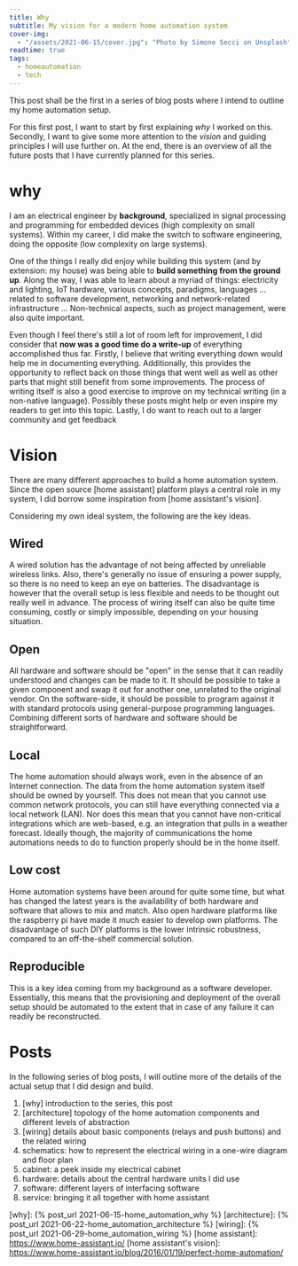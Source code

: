 ```yaml
---
title: Why
subtitle: My vision for a modern home automation system
cover-img:
  - "/assets/2021-06-15/cover.jpg": "Photo by Simone Secci on Unsplash"
readtime: true
tags:
  - homeautomation
  - tech
---
```


This post shall be the first in a series of blog posts where I intend to outline my home automation setup.

For this first post, I want to start by first explaining _why_ I worked on this.
Secondly, I want to give some more attention to the _vision_ and guiding principles I will use further on.
At the end, there is an overview of all the future posts that I have currently planned for this series.

# why

I am an electrical engineer by **background**, specialized in signal processing and programming for embedded devices (high complexity on small systems).
Within my career, I did make the switch to software engineering, doing the opposite (low complexity on large systems).

One of the things I really did enjoy while building this system (and by extension: my house) was being able to **build something from the ground up**.
Along the way, I was able to learn about a myriad of things: electricity and lighting, IoT hardware, various concepts, paradigms, languages ... related to software development, networking and network-related infrastructure ...
Non-technical aspects, such as project management, were also quite important.

Even though I feel there's still a lot of room left for improvement, I did consider that **now was a good time do a write-up** of everything accomplished thus far.
Firstly, I believe that writing everything down would help me in documenting everything.
Additionally, this provides the opportunity to reflect back on those things that went well as well as other parts that might still benefit from some improvements.
The process of writing itself is also a good exercise to improve on my technical writing (in a non-native language).
Possibly these posts might help or even inspire my readers to get into this topic.
Lastly, I do want to reach out to a larger community and get feedback

# Vision

There are many different approaches to build a home automation system.
Since the open source [home assistant] platform plays a central role in my system, I did borrow some inspiration from [home assistant's vision].

Considering my own ideal system, the following are the key ideas.

## Wired

A wired solution has the advantage of not being affected by unreliable wireless links.
Also, there's generally no issue of ensuring a power supply, so there is no need to keep an eye on batteries.
The disadvantage is however that the overall setup is less flexible and needs to be thought out really well in advance.
The process of wiring itself can also be quite time consuming, costly or simply impossible, depending on your housing situation.

## Open

All hardware and software should be "open" in the sense that it can readily understood and changes can be made to it.
It should be possible to take a given component and swap it out for another one, unrelated to the original vendor.
On the software-side, it should be possible to program against it with standard protocols using general-purpose programming languages.
Combining different sorts of hardware and software should be straightforward.

## Local

The home automation should always work, even in the absence of an Internet connection.
The data from the home automation system itself should be owned by yourself.
This does not mean that you cannot use common network protocols, you can still have everything connected via a local network (LAN).
Nor does this mean that you cannot have non-critical integrations which are web-based, e.g. an integration that pulls in a weather forecast.
Ideally though, the majority of communications the home automations needs to do to function properly should be in the home itself.

## Low cost

Home automation systems have been around for quite some time, but what has changed the latest years is the availability of both hardware and software that allows to mix and match.
Also open hardware platforms like the raspberry pi have made it much easier to develop own platforms.
The disadvantage of such DIY platforms is the lower intrinsic robustness, compared to an off-the-shelf commercial solution.

## Reproducible

This is a key idea coming from my background as a software developer.
Essentially, this means that the provisioning and deployment of the overall setup should be automated to the extent that in case of any failure it can readily be reconstructed.

# Posts

In the following series of blog posts, I will outline more of the details of the actual setup that I did design and build.

1. [why] introduction to the series, this post
1. [architecture] topology of the home automation components and different levels of abstraction
1. [wiring] details about basic components (relays and push buttons) and the related wiring
1. schematics: how to represent the electrical wiring in a one-wire diagram and floor plan
1. cabinet: a peek inside my electrical cabinet
1. hardware: details about the central hardware units I did use
1. software: different layers of interfacing software
1. service: bringing it all together with home assistant

[why]: {% post_url 2021-06-15-home_automation_why %}
[architecture]: {% post_url 2021-06-22-home_automation_architecture %}
[wiring]: {% post_url 2021-06-29-home_automation_wiring %}
[home assistant]: https://www.home-assistant.io/
[home assistant's vision]: https://www.home-assistant.io/blog/2016/01/19/perfect-home-automation/

